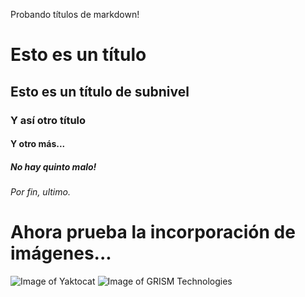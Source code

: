 Probando títulos de markdown!
# Esto es un título
## Esto es un título de subnivel
### Y así otro título
#### Y otro más...
##### No hay quinto malo!
###### Por fin, ultimo.


# Ahora prueba la incorporación de imágenes...
![Image of Yaktocat](https://octodex.github.com/images/yaktocat.png)
![Image of GRISM Technologies](https://grism.co/wp-content/uploads/2020/01/website.png)
